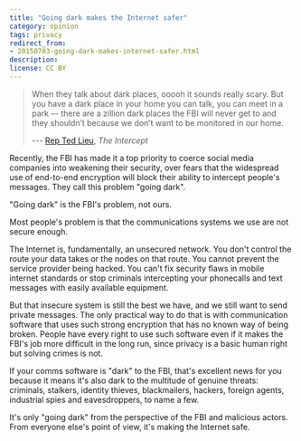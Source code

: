 ```yaml
---
title: "Going dark makes the Internet safer"
category: opinion
tags: privacy
redirect_from:
- 20150703-going-dark-makes-internet-safer.html
description: 
license: CC BY
---
```


> When they talk about dark places, ooooh it sounds really scary. But you have a
> dark place in your home you can talk, you can meet in a park –- there are a
> zillion dark places the FBI will never get to and they shouldn’t because we
> don’t want to be monitored in our home.
>
> --- [Rep Ted Lieu](https://firstlook.org/theintercept/2015/06/03/one-congressman-warns-encrypted-dark-spaces-another-says-ooooh-sounds-really-scary/),
> _The Intercept_

Recently, the FBI has made it a top priority to coerce social media companies
into weakening their security, over fears that the widespread use of end-to-end
encryption will block their ability to intercept people's messages. They call
this problem "going dark".

"Going dark" is the FBI's problem, not ours.

Most people's problem is that the communications systems we use are not secure
enough.

The Internet is, fundamentally, an unsecured network. You don't control the
route your data takes or the nodes on that route. You cannot prevent the service
provider being hacked. You can't fix security flaws in mobile internet
standards or stop criminals intercepting your phonecalls and text messages with
easily available equipment.

But that insecure system is still the best we have, and we still want to send
private messages. The only practical way to do that is with communication
software that uses such strong encryption that has no known way of being broken.
People have every right to use such software even if it makes the FBI's job more
difficult in the long run, since privacy is a basic human right but solving
crimes is not.

If your comms software is "dark" to the FBI, that's excellent news for you
because it means it's also dark to the multitude of genuine threats: criminals,
stalkers, identity thieves, blackmailers, hackers, foreign agents, industrial
spies and eavesdroppers, to name a few.

It's only "going dark" from the perspective of the FBI and malicious actors.
From everyone else's point of view, it's making the Internet safe.
